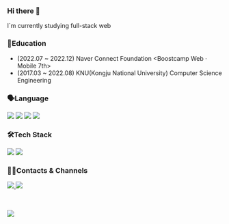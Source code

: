 ### Hi there 👋

I`m currently studying full-stack web

### 📖Education

- (2022.07 ~ 2022.12) Naver Connect Foundation <Boostcamp Web · Mobile 7th>
- (2017.03 ~ 2022.08) KNU(Kongju National University) Computer Science Engineering

### 🗣Language
<p>
  <img src ="https://img.shields.io/badge/Javascript-F7DF1E?&style=flat-square&logo=Javascript&logoColor=black"/>
  <img src ="https://img.shields.io/badge/TypeScript-3178C6?&style=flat-square&logo=TypeScript&logoColor=white"/>
  <img src ="https://img.shields.io/badge/HTML5-E34F26?&style=flat-square&logo=HTML5&logoColor=white"/>
  <img src ="https://img.shields.io/badge/CSS3-1572B6?&style=flat-square&logo=CSS3&logoColor=white"/>
</p>

### 🛠Tech Stack
<p>
  <img src ="https://img.shields.io/badge/React-61DAFB?&style=flat-square&logo=React&logoColor=black"/>
  <img src ="https://img.shields.io/badge/Express-000000?&style=flat-square&logo=Express&logoColor=white"/>
</p>

### 💁‍♂️Contacts & Channels
<a href="mailto:jeong5728@gmail.com">
  <img src="https://img.shields.io/badge/Gmail-EA4335?style=flat-square&logo=gmail&logoColor=000000"/>
</a>
<a href="https://junghyunbak.github.io/" target="_blank">
  <img src="https://img.shields.io/badge/Blog-181717?style=flat-square&logo=github"/>
</a>

</br></br>
![](http://mazassumnida.wtf/api/generate_badge?boj=jeong5728)
